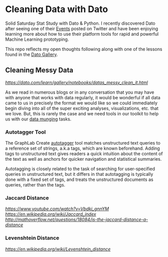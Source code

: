 # Cleaning Data with Dato

Solid Saturday Stat Study with Dato & Python. I recently discovered
Dato after seeing one of their [Events](https://dato.com/events/) posted
on Twitter and have been enjoying learning more about how to use their
platform tools for rapid and powerful Machine Learning prototyping.

This repo reflects my open thoughts following along with one of the lessons
found in the [Dato Gallery](https://dato.com/learn/gallery/).

## Cleaning Messy Data

*https://dato.com/learn/gallery/notebooks/datas_messy_clean_it.html*

As we read in numerous blogs or in any conversation that you may have with
anyone that works with data regularly, it would be wonderful if all data came
to us in precisely the format we would like so we could immediately begin diving
into all of the super exciting analyses, visualizations, etc. that we love. But,
this is rarely the case and we need tools in our toolkit to help us with our
[data munging](https://en.wikipedia.org/wiki/Data_wrangling) tasks.


### Autotagger Tool

The GraphLab Create [autotagger](https://dato.com/learn/userguide/data_matching/autotagger.html) tool matches
unstructured text queries to a reference set of strings, a.k.a tags, which are known beforehand. Adding tags
to unstructured text gives readers a quick intuition about the content of the text as well as anchors for
quicker navigation and statistical summaries.

Autotagging is closely related to the task of searching for user-specified queries in unstructured text,
but it differs in that autotagging is typically done with a fixed set of tags, and treats the unstructured
documents as queries, rather than the tags.


### Jaccard Distance
*https://www.youtube.com/watch?v=Vbdki_gnnYM*
*https://en.wikipedia.org/wiki/Jaccard_index*
*http://mathoverflow.net/questions/18084/is-the-jaccard-distance-a-distance*

### Levenshtein Distance

*https://en.wikipedia.org/wiki/Levenshtein_distance*
